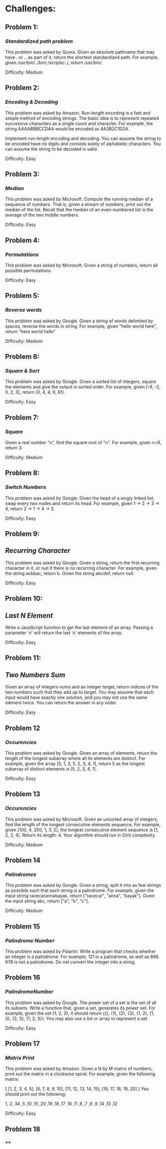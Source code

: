 # Challenges:

## **Problem 1:**

### *Standardized path problem*
  
  This problem was asked by Quora.
Given an absolute pathname that may have . or .. as part of it, return the shortest standardized path.
For example, given /usr/bin/../bin/./scripts/../, return /usr/bin/.

Difficulty: Medium


## **Problem 2:**

###  *Encoding & Decoding*

  This problem was asked by Amazon. Run-length encoding is a fast and simple method of encoding strings. The basic idea is to represent 
repeated successive characters as a single count and character. For example, the string AAAABBBCCDAA would
be encoded as 4A3B2C1D2A.

Implement run-length encoding and decoding.
You can assume the string to be encoded have no digits and consists solely of alphabetic characters.
You can assume the string to be decoded is valid.

Difficulty: Easy



## **Problem 3:**

###  *Median*
This problem was asked by Microsoft.
Compute the running median of a sequence of numbers. That is, given a stream of numbers, print out the median of the list.
Recall that the median of an even-numbered list is the average of the two middle numbers.

Difficulty: Easy


## **Problem 4:**

###  *Permutations*
This problem was asked by Microsoft.
Given a string of numbers, return all possible permutations.

Difficulty: Easy

## **Problem 5:**

###  *Reverse words*
This problem was asked by Google. Given a string of words delimited by spaces, reverse the words in string. 
For example, given "hello world here", return "here world hello"

Difficulty: Medium


## **Problem 6:**

###  *Square & Sort*
This problem was asked by Google.
Given a sorted list of integers, square the elements and give the output in sorted order.
For example, given [-9, -2, 0, 2, 3], return [0, 4, 4, 9, 81].

Difficulty: Easy


## **Problem 7:**

###  *Square*
Given a real number "n", find the square root of "n". For example, given n=9, return 3.

Difficulty: Medium


## **Problem 8:**

### *Switch Numbers*
This problem was asked by Google.
Given the head of a singly linked list, swap every two nodes and return its head.
For example, given 1 -> 2 -> 3 -> 4, return 2 -> 1 -> 4 -> 3.

Difficulty: Easy


## **Problem 9:**

## *Recurring Character*

This problem was asked by Google.
Given a string, return the first recurring character in it, or null if there is no recurring character.
For example, given the string acbbac, return b. Given the string abcdef, return null.

Difficulty: Easy


## **Problem 10:**

## *Last N Element*

Write a JavaScript function to get the last element of an array. 
Passing a parameter 'n' will return the last 'n' elements of the array. 

Difficulty: Easy

## **Problem 11:**

## *Two Numbers Sum*

Given an array of integers nums and an integer target, return indices of the two numbers such that they add up to target.
You may assume that each input would have exactly one solution, and you may not use the same element twice.
You can return the answer in any order.

Difficulty: Easy


## **Problem 12**

### *Occurencies*

This problem was asked by Google.
Given an array of elements, return the length of the longest subarray where all its elements are distinct.
For example, given the array [5, 1, 3, 5, 2, 3, 4, 1], return 5 as the longest subarray of distinct elements is [5, 2, 3, 4, 1].

Difficulty: Easy


## **Problem 13**

### *Occurencies*

This problem was asked by Microsoft.
Given an unsorted array of integers, find the length of the longest consecutive elements sequence.
For example, given [100, 4, 200, 1, 3, 2], the longest consecutive element sequence is [1, 2, 3, 4]. Return its length: 4.
Your algorithm should run in O(n) complexity.

Difficulty: Medium


## **Problem 14**

### *Palindromes*

This problem was asked by Google.
Given a string, split it into as few strings as possible such that each string is a palindrome.
For example, given the input string racecarannakayak, return ["racecar", "anna", "kayak"].
Given the input string abc, return ["a", "b", "c"].

Difficulty: Medium


## **Problem 15**

### *Palindrome Number*
This problem was asked by Palantir.
Write a program that checks whether an integer is a palindrome.
For example, 121 is a palindrome, as well as 888. 678 is not a palindrome.
Do not convert the integer into a string.

## **Problem 16**

### *PalindromeNumber*
This problem was asked by Google.
The power set of a set is the set of all its subsets. Write a function that, given a set, generates its power set.
For example, given the set {1, 2, 3}, it should return {{}, {1}, {2}, {3}, {1, 2}, {1, 3}, {2, 3}, {1, 2, 3}}.
You may also use a list or array to represent a set.

Difficulty: Easy

## **Problem 17**

### *Matrix Print*

This problem was asked by Amazon.
Given a N by M matrix of numbers, print out the matrix in a clockwise spiral.
For example, given the following matrix:

[
[1,  2,  3,  4,  5],
[6,  7,  8,  9,  10],
[11, 12, 13, 14, 15],
[16, 17, 18, 19, 20]
]
You should print out the following:

1, 2, 34 ,5 ,10 ,15 ,20 ,19 ,18 ,17 ,16 ,11 ,6 ,7 ,8 ,9 ,14 ,13 ,12

Difficulty: Easy

## **Problem 18**

### **
